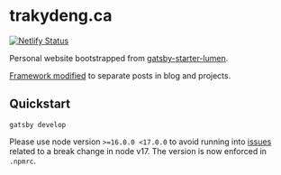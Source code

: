 # trakydeng.ca

<!-- .com domain expired, waiting on restoration period to pass... -->
<!-- [![Netlify Status](https://api.netlify.com/api/v1/badges/a075ab4b-415b-4fa5-b314-f83570aa9ccf/deploy-status)](https://app.netlify.com/sites/trakydeng/deploys)-->

[![Netlify Status](https://api.netlify.com/api/v1/badges/47ee170a-5a77-43ab-9c88-c48aea63b971/deploy-status)](https://app.netlify.com/sites/peppy-truffle-0eed22/deploys)

Personal website bootstrapped from [gatsby-starter-lumen](https://github.com/alxshelepenok/gatsby-starter-lumen). 

[Framework modified](https://github.com/kayx23/trakydeng.ca/commit/a85222b82799c60fbf36caf980c707c54a72dbdb#diff-d2c597a66a9c7fa6b0dbc012486d3313efeaeef717dc3ec01aad881c573a685a) to separate posts in blog and projects.  


## Quickstart
```
gatsby develop
```

Please use node version `>=16.0.0 <17.0.0` to avoid running into [issues](https://github.com/Kayx23/trakydeng.ca/issues/32) related to a break change in node v17. The version is now enforced in `.npmrc`.
